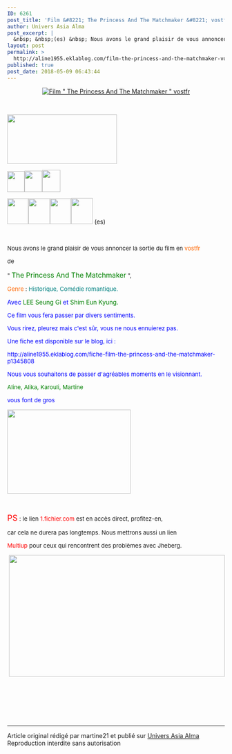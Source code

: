 ```yaml
---
ID: 6261
post_title: 'Film &#8221; The Princess And The Matchmaker &#8221; vostfr'
author: Univers Asia Alma
post_excerpt: |
  &nbsp; &nbsp;(es) &nbsp; Nous avons le grand plaisir de vous annoncer la sortie du film en vostfr &nbsp; de " The Princess And The Matchmaker ", Genre : Historique, Com&eacute;die romantique.&nbsp; Avec LEE Seung Gi et Shim Eun Kyung. Ce film vous fera passer par divers sentiments. Vous rirez, pleurez mais c'est s&ucirc;r, vous...
layout: post
permalink: >
  http://aline1955.eklablog.com/film-the-princess-and-the-matchmaker-vostfr-a144642420
published: true
post_date: 2018-05-09 06:43:44
---
```

<p style="text-align: center;"><a href="http://ekladata.com/L1MkurHGpfjCa7qQdo_xscsG20U.png"><img src="https://united-subs.dearclouds.com/wp-content/uploads/2018/05/182b5b86e38135a50b4b8b0f2b5e9a6d.jpg" alt="Film &quot; The Princess And The Matchmaker &quot; vostfr"/></a></p>
<p>&nbsp;</p>
<p><img src="http://ekladata.com/HgTlqREPzYFcCINrasbmWW64Bmg@254x114.gif" width="254" height="114" alt=""/></p>
<p><img src="http://ekladata.com/ZCySSrvJwi7fFHp-3WKGlUYpiE8@40x48.gif" width="40" height="48" alt=""/><img src="http://ekladata.com/-tMc3y380L4shBrhIL9EudYTgeA@41x49.gif" width="41" height="49" alt=""/><img src="http://ekladata.com/udXsKsxbBG4YtZns9VJhJAQmG9o@42x51.gif" width="42" height="51" alt=""/></p>
<p><img src="http://ekladata.com/u8CZRMNLlZRInj6-GKSSAQd6-98@49x59.gif" width="49" height="59" alt=""/><img src="http://ekladata.com/QqytHIQi3GKlPw6xgpvd7rkDpT4@50x59.gif" width="50" height="59" alt=""/><img src="http://ekladata.com/f9EZ7qDLGp3mbW29c_mehpCeqNI@49x59.gif" width="49" height="59" alt=""/><img src="http://ekladata.com/udXsKsxbBG4YtZns9VJhJAQmG9o@50x60.gif" width="50" height="60" alt=""/>&nbsp;(es)</p>
<p>&nbsp;</p>
<p><span style="font-size: 10pt;">Nous avons le grand plaisir de vous annoncer la sortie du film en <span style="color: #ff6600;">vostfr</span>&nbsp;</span></p>
<p><span style="font-size: 10pt;">de</span></p>
<p><span style="font-size: 10pt;">" <span style="color: #008000; font-size: 12pt;">The Princess And The Matchmaker</span> ",</span></p>
<p><span style="font-size: 13.3333px;"><span style="color: #ff6600;">Genre</span> : <span style="color: #008080;">Historique, Com&eacute;die romantique.&nbsp;</span></span></p>
<p><span style="color: #0000ff;">Avec<span style="color: #008000;"> LEE Seung Gi</span> et <span style="color: #008000;">Shim Eun Kyung.</span></span></p>
<p><span style="color: #0000ff; font-size: 10pt;">Ce film vous fera passer par divers sentiments.</span></p>
<p><span style="color: #0000ff; font-size: 10pt;">Vous rirez, pleurez mais c'est s&ucirc;r, vous ne nous ennuierez pas.</span></p>
<p><span style="color: #0000ff; font-size: 10pt;">Une fiche est disponible sur le blog, ici :</span></p>
<p><span style="color: #0000ff; font-size: 10pt;">http://aline1955.eklablog.com/fiche-film-the-princess-and-the-matchmaker-p1345808</span></p>
<p><span style="color: #0000ff; font-size: 10pt;">Nous vous souhaitons de passer d'agr&eacute;ables moments en le visionnant.</span></p>
<p><span style="color: #0000ff; font-size: 10pt;"><span style="color: #008000;">Aline, Alika, Karouli, Martine</span> </span></p>
<p><span style="color: #0000ff; font-size: 10pt;">vous font de gros</span></p>
<p><span style="color: #0000ff; font-size: 10pt;"><img src="http://ekladata.com/yBDunzcZYVzl0jWLbClmFAul7eE@286x194.gif" width="286" height="194" alt=""/></span></p>
<p>&nbsp;</p>
<p><span style="color: #ff0000; font-size: 14pt;">PS</span> : <span style="font-size: 10pt;">le lien <span style="color: #ff0000;">1.fichier.com</span> est en acc&egrave;s direct, profitez-en,&nbsp;</span></p>
<p><span style="font-size: 10pt;">car cela ne durera pas longtemps. Nous mettrons aussi un lien</span></p>
<p><span style="font-size: 10pt;"><span style="color: #ff0000;">Multiup</span> pour ceux qui rencontrent des probl&egrave;mes avec Jheberg.&nbsp;</span></p>
<p>&nbsp;<img src="http://ekladata.com/TOsFpYk8EHa83oD8togu7o1Ak-c@500x281.gif" width="500" height="281" alt=""/></p>
<p>&nbsp;</p><br /><br /><br /><hr />Article original rédigé par martine21 et publié sur <a href="http://aline1955.eklablog.com/">Univers Asia Alma</a> <br /> Reproduction interdite sans autorisation